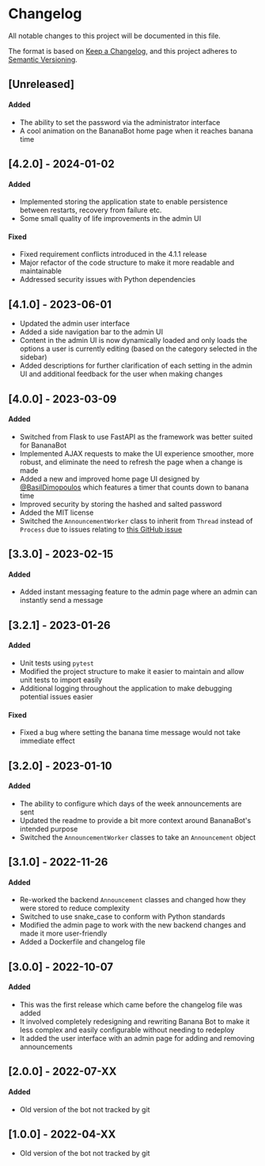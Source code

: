 # Changelog

All notable changes to this project will be documented in this file.

The format is based on [Keep a Changelog](https://keepachangelog.com/en/1.0.0/),
and this project adheres to [Semantic Versioning](https://semver.org/spec/v2.0.0.html).

## [Unreleased]

#### Added
- The ability to set the password via the administrator interface
- A cool animation on the BananaBot home page when it reaches banana time

## [4.2.0] - 2024-01-02

#### Added
- Implemented storing the application state to enable persistence between restarts, recovery from failure etc.
- Some small quality of life improvements in the admin UI

#### Fixed
- Fixed requirement conflicts introduced in the 4.1.1 release
- Major refactor of the code structure to make it more readable and maintainable
- Addressed security issues with Python dependencies

## [4.1.0] - 2023-06-01
- Updated the admin user interface
- Added a side navigation bar to the admin UI
- Content in the admin UI is now dynamically loaded and only loads the options a user is currently editing (based on the category selected in the sidebar)
- Added descriptions for further clarification of each setting in the admin UI and additional feedback for the user when making changes

## [4.0.0] - 2023-03-09

#### Added
- Switched from Flask to use FastAPI as the framework was better suited for BananaBot
- Implemented AJAX requests to make the UI experience smoother, more robust, and eliminate the need to refresh the page when a change is made
- Added a new and improved home page UI designed by [@BasilDimopoulos](https://github.com/BasilDimopoulos) which features a timer that counts down to banana time
- Improved security by storing the hashed and salted password
- Added the MIT license
- Switched the `AnnouncementWorker` class to inherit from `Thread` instead of `Process` due to issues relating to [this GitHub issue](https://github.com/tiangolo/fastapi/issues/1487)

## [3.3.0] - 2023-02-15

#### Added
- Added instant messaging feature to the admin page where an admin can instantly send a message

## [3.2.1] - 2023-01-26

#### Added
- Unit tests using `pytest`
- Modified the project structure to make it easier to maintain and allow unit tests to import easily
- Additional logging throughout the application to make debugging potential issues easier

#### Fixed
- Fixed a bug where setting the banana time message would not take immediate effect

## [3.2.0] - 2023-01-10

#### Added
- The ability to configure which days of the week announcements are sent
- Updated the readme to provide a bit more context around BananaBot's intended purpose
- Switched the `AnnouncementWorker` classes to take an `Announcement` object 

## [3.1.0] - 2022-11-26

#### Added
- Re-worked the backend `Announcement` classes and changed how they were stored to reduce complexity
- Switched to use snake_case to conform with Python standards
- Modified the admin page to work with the new backend changes and made it more user-friendly
- Added a Dockerfile and changelog file

## [3.0.0] - 2022-10-07

#### Added
- This was the first release which came before the changelog file was added
- It involved completely redesigning and rewriting Banana Bot to make it less complex and easily configurable without needing to redeploy
- It added the user interface with an admin page for adding and removing announcements

## [2.0.0] - 2022-07-XX

#### Added
- Old version of the bot not tracked by git

## [1.0.0] - 2022-04-XX
- Old version of the bot not tracked by git
